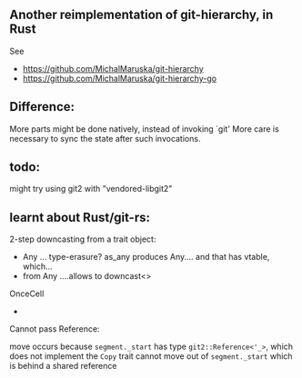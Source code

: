 ## Another reimplementation of git-hierarchy, in Rust

See
- https://github.com/MichalMaruska/git-hierarchy
- https://github.com/MichalMaruska/git-hierarchy-go


## Difference:

More parts might be done natively, instead of invoking `git'
More care is necessary to sync the state after such invocations.


## todo:
might try using git2 with "vendored-libgit2"


## learnt about Rust/git-rs:

2-step downcasting from a trait object:
* Any ... type-erasure?  as_any produces Any.... and that has vtable, which...
* from Any ....allows to downcast<>


OnceCell

*
Cannot pass Reference:

move occurs because `segment._start` has type `git2::Reference<'_>`, which does not implement the `Copy` trait
cannot move out of `segment._start` which is behind a shared reference
